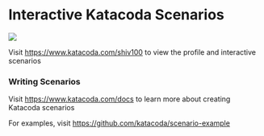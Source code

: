 # Interactive Katacoda Scenarios

[![](http://shields.katacoda.com/katacoda/shiv100/count.svg)](https://www.katacoda.com/shiv100 "Get your profile on Katacoda.com")

Visit https://www.katacoda.com/shiv100 to view the profile and interactive scenarios

### Writing Scenarios
Visit https://www.katacoda.com/docs to learn more about creating Katacoda scenarios

For examples, visit https://github.com/katacoda/scenario-example
